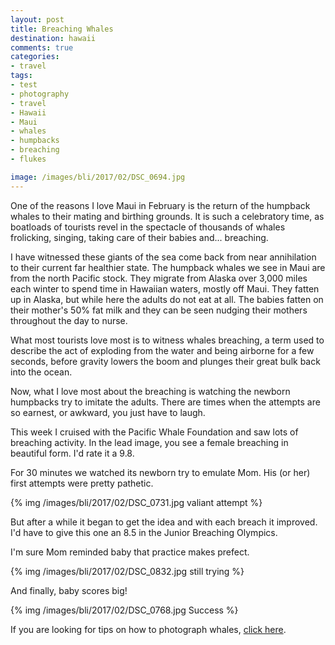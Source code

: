 ```yaml
---
layout: post
title: Breaching Whales
destination: hawaii
comments: true
categories:
- travel
tags:
- test
- photography
- travel
- Hawaii
- Maui
- whales
- humpbacks
- breaching
- flukes

image: /images/bli/2017/02/DSC_0694.jpg
---
```


One of the reasons I love Maui in February is the return of the humpback whales to their mating and birthing grounds. It is such a celebratory time, as boatloads of tourists revel in the spectacle of thousands of whales frolicking, singing, taking care of their babies and... breaching. 

<!--more-->

I have witnessed these giants of the sea come back from near annihilation to their current far healthier state. The humpback whales we see in Maui are from the north Pacific stock. They migrate from Alaska over 3,000 miles each winter to spend time in Hawaiian waters, mostly off Maui. They fatten up in Alaska, but while here the adults do not eat at all. The babies fatten on their mother's 50% fat milk and they can be seen nudging their mothers throughout the day to nurse. 

What most tourists love most is to witness whales breaching, a term used to describe the act of exploding from the water and being airborne for a few seconds, before gravity lowers the boom and plunges their great bulk back into the ocean.  

Now, what I love most about the breaching is watching the newborn humpbacks try to imitate the adults. There are times when the attempts are so earnest, or awkward, you just have to laugh. 

This week I cruised with the Pacific Whale Foundation and saw lots of breaching activity. In the lead image, you see a female breaching in beautiful form. I'd rate it a 9.8. 

For 30 minutes we watched its newborn try to emulate Mom. His (or her) first attempts were pretty pathetic. 

{% img /images/bli/2017/02/DSC_0731.jpg  valiant attempt %}

But after a while it began to get the idea and with each breach it improved. I'd have to give this one an 8.5 in the Junior Breaching Olympics. 

I'm sure Mom reminded baby that practice makes prefect.

{% img /images/bli/2017/02/DSC_0832.jpg  still trying %}

And finally, baby scores big!

{% img /images/bli/2017/02/DSC_0768.jpg  Success %}

If you are looking for tips on how to photograph whales, [click here](http://www.lesterpickerphoto.com/2016/02/23/whale-tale/).
